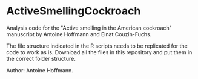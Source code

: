 # ActiveSmellingCockroach
Analysis code for the "Active smelling in the American cockroach" manuscript by Antoine Hoffmann and Einat Couzin-Fuchs.

The file structure indicated in the R scripts needs to be replicated for the code to work as is. Download all the files in this repository and put them in the correct folder structure.

Author: Antoine Hoffmann.

